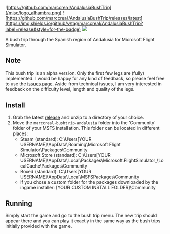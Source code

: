 ![https://github.com/marccreal/AndalusiaBushTrip](/misc/logo_alhambra.png)
![https://github.com/marccreal/AndalusiaBushTrip/releases/latest](https://img.shields.io/github/v/tag/marccreal/AndalusiaBushTrip?label=release&style=for-the-badge) ![](https://img.shields.io/github/downloads/marccreal/AndalusiaBushTrip/total?style=for-the-badge)

A bush trip through the Spanish region of Andalusia for Microsoft Flight Simulator.

## Note
This bush trip is an alpha version. Only the first few legs are (fully) implemented. I would be happy for any kind of feedback, so please feel free to use the [issues page](https://github.com/marccreal/AndalusiaBushTrip/issues). Aside from technical issues, I am very interested in feedback on the difficulty level, length and quality of the legs.

## Install
1. Grab the latest [release](https://github.com/marccreal/AndalusiaBushTrip/releases/latest) and unzip to a directory of your choice.
2. Move the `marccreal-bushtrip-andalusia` folder into the 'Community' folder of your MSFS installation. This folder can be located in different places:
   * Steam (standard): C:\Users\[YOUR USERNAME]\AppData\Roaming\Microsoft Flight Simulator\Packages\Community
   * Microsoft Store (standard): C:\Users\[YOUR USERNAME]\AppData\Local\Packages\Microsoft.FlightSimulator_<RANDOMLETTERS>\LocalCache\Packages\Community
   * Boxed (standard): C:\Users\[YOUR USERNAME]\AppData\Local\MSFSPackages\Community
   * If you chose a custom folder for the packages downloaded by the ingame installer: [YOUR CUSTOM INSTALL FOLDER]\Community

## Running
Simply start the game and go to the bush trip menu. The new trip should appear there and you can play it exactly in the same way as the bush trips initially provided with the game.
